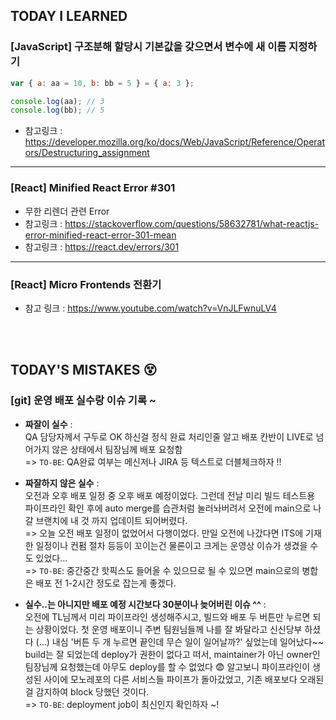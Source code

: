 ## TODAY I LEARNED

### [JavaScript] 구조분해 할당시 기본값을 갖으면서 변수에 새 이름 지정하기

```javascript
var { a: aa = 10, b: bb = 5 } = { a: 3 };

console.log(aa); // 3
console.log(bb); // 5
```

- 참고링크 : https://developer.mozilla.org/ko/docs/Web/JavaScript/Reference/Operators/Destructuring_assignment

---

### [React] Minified React Error #301

- 무한 리렌더 관련 Error
- 참고링크 : https://stackoverflow.com/questions/58632781/what-reactjs-error-minified-react-error-301-mean
- 참고링크 : https://react.dev/errors/301

---

### [React] Micro Frontends 전환기

- 참고 링크 : https://www.youtube.com/watch?v=VnJLFwnuLV4

<br/>
<br/>

## TODAY'S MISTAKES 😵

### [git] 운영 배포 실수랑 이슈 기록 ~

- <b>짜잘이 실수</b> : <br/>QA 담당자께서 구두로 OK 하신걸 정식 완료 처리인줄 알고 배포 칸반이 LIVE로 넘어가지 않은 상태에서 팀장님께 배포 요청함 <br/> => `TO-BE`: QA완료 여부는 메신저나 JIRA 등 텍스트로 더블체크하자 !!

- <b>짜잘하지 않은 실수</b> : <br/>오전과 오후 배포 일정 중 오후 배포 예정이었다. 그런데 전날 미리 빌드 테스트용 파이프라인 확인 후에 auto merge를 습관처럼 눌러놔버려서 오전에 main으로 나갈 브랜치에 내 것 까지 업데이트 되어버렸다. <br/> => 오늘 오전 배포 일정이 없었어서 다행이었다. 만일 오전에 나갔다면 ITS에 기재한 일정이나 컨펌 절차 등등이 꼬이는건 물론이고 크게는 운영상 이슈가 생겼을 수도 있었다...<br/> => `TO-BE`: 중간중간 핫픽스도 들어올 수 있으므로 될 수 있으면 main으로의 병합은 배포 전 1-2시간 정도로 잡는게 좋겠다.

- <b>실수..는 아니지만 배포 예정 시간보다 30분이나 늦어버린 이슈 ^^</b> : <br/>오전에 TL님께서 미리 파이프라인 생성해주시고, 빌드와 배포 두 버튼만 누르면 되는 상황이었다. 첫 운영 배포이니 주변 팀원님들께 나를 잘 봐달라고 신신당부 하셨다 (...) 내심 '버튼 두 개 누르면 끝인데 무슨 일이 일어날까?' 싶었는데 일어났다~~ build는 잘 되었는데 deploy가 권한이 없다고 떠서, maintainer가 아닌 owner인 팀장님께 요청했는데 아무도 deploy를 할 수 없었다 😨 알고보니 파이프라인이 생성된 사이에 모노레포의 다른 서비스들 파이프가 돌아갔었고, 기존 배포보다 오래된걸 감지하여 block 당했던 것이다. <br/>=> `TO-BE`: deployment job이 최신인지 확인하자 ~!
